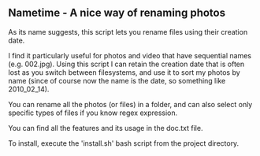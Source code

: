 ## Nametime - A nice way of renaming photos

As its name suggests, this script lets you rename files using their creation date. 

I find it particularly useful for photos and video that have sequential names (e.g. 002.jpg). 
Using this script I can retain the creation date that is often lost as you switch between filesystems, 
and use it to sort my photos by name (since of course now the name is the date, so something like
2010_02_14).

You can rename all the photos (or files) in a folder, and can also select only specific types of files
if you know regex expression. 

You can find all the features and its usage in the doc.txt file. 

To install, execute the 'install.sh' bash script from the project directory.
